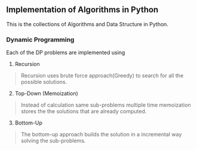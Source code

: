 ## Implementation of Algorithms in Python

This is the collections of Algorithms and Data Structure in Python.

### Dynamic Programming
Each of the DP problems are implemented using
1. Recursion
> Recursion uses brute force approach(Greedy) to search for all the possible solutions.
2. Top-Down (Memoization)
> Instead of calculation same sub-problems multiple time memoization stores the the solutions that are already computed.
3. Bottom-Up
>  The bottom-up approach builds the solution in a incremental way solving the sub-problems. 
